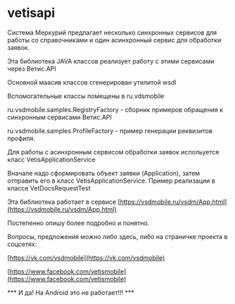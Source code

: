 # vetisapi

Система Меркурий предлагает несколько синхронных сервисов для работы со справочниками и один асинхронный сервис для обработки заявок.

Эта библиотека JAVA классов реализует работу с этими сервисами через Ветис.API

Основной маасив классов сгенерирован утилитой wsdl

Вспомогательные классы помещены в ru.vdsmobile

ru.vsdmobile.samples.RegistryFactory - сборник примеров обращения к синхронным сервисами Ветис.API

ru.vsdmobile.samples.ProfileFactory - пример генерации реквизитов профиля.

Для работы с асинхронным сервисом обработки заявок испольуется класс VetisApplicationService

Вначале надо сформировать объект заявки (Application), затем отправить его в класс VetisApplicationService.
Пример реализации в классе VetDocsRequestTest


Эта библиотека работает в сервисе [https://vsdmobile.ru/vsdm/App.html](https://vsdmobile.ru/vsdm/App.html)

Постепенно опишу более подробно и понятно.

Вопросы, предложения можно либо здесь, либо на страничке проекта в соцсетях:

[https://vk.com/vsdmobile](https://vk.com/vsdmobile)

[https://www.facebook.com/vetismobile](https://www.facebook.com/vetismobile)


*** И да! На Android это не работает!!! ***